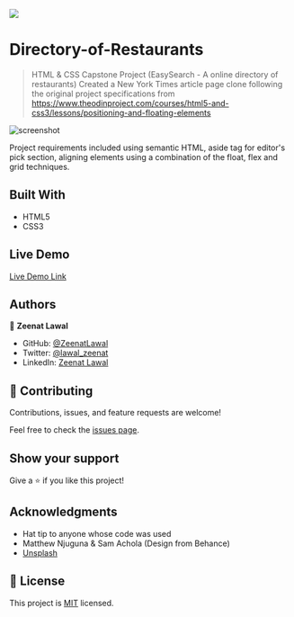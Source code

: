 ![](https://img.shields.io/badge/Microverse-blueviolet)

# Directory-of-Restaurants

> HTML & CSS Capstone Project (EasySearch - A online directory of restaurants)
Created a New York Times article page clone following the original project specifications from https://www.theodinproject.com/courses/html5-and-css3/lessons/positioning-and-floating-elements

![screenshot](images/)

Project requirements included using semantic HTML, aside tag for editor's pick section, aligning elements using a combination of the float, flex and grid techniques.

## Built With

- HTML5
- CSS3

## Live Demo

[Live Demo Link](https://zeenatlawal.github.io/Directory-of-Resturants/)

## Authors

👤 **Zeenat Lawal**

- GitHub: [@ZeenatLawal](https://github.com/ZeenatLawal)
- Twitter: [@lawal_zeenat](https://twitter.com/lawal_zeenat)
- LinkedIn: [Zeenat Lawal](https://www.linkedin.com/in/zeenat-lawal-665872120/)

## 🤝 Contributing

Contributions, issues, and feature requests are welcome!

Feel free to check the [issues page](https://github.com/ZeenatLawal/Directory-of-Resturants/issues/1).

## Show your support

Give a ⭐️ if you like this project!

## Acknowledgments

- Hat tip to anyone whose code was used
- Matthew Njuguna & Sam Achola (Design from Behance)
- [Unsplash](https://unsplash.com/)

## 📝 License

This project is [MIT](https://github.com/git/git-scm.com/blob/master/MIT-LICENSE.txt) licensed.
